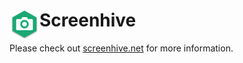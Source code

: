# <img align="left" src="build/scaled-48px.png"> Screenhive

Please check out [screenhive.net](https://screenhive.net) for more information.
